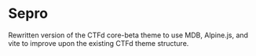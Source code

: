 # Sepro

Rewritten version of the CTFd core-beta theme to use MDB, Alpine.js, and vite to improve upon the existing CTFd theme structure.